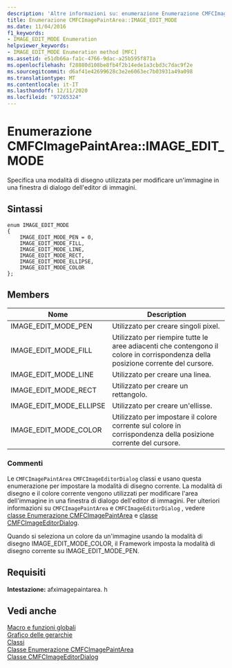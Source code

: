 ```yaml
---
description: 'Altre informazioni su: enumerazione Enumerazione CMFCImagePaintArea:: IMAGE_EDIT_MODE'
title: Enumerazione CMFCImagePaintArea::IMAGE_EDIT_MODE
ms.date: 11/04/2016
f1_keywords:
- IMAGE_EDIT_MODE Enumeration
helpviewer_keywords:
- IMAGE_EDIT_MODE Enumeration method [MFC]
ms.assetid: e51db66a-fa1c-4766-9dac-a25b595f871a
ms.openlocfilehash: f28880d108be8fb4f2b14ede1a3cbd3c7dac9f2e
ms.sourcegitcommit: d6af41e42699628c3e2e6063ec7b03931a49a098
ms.translationtype: MT
ms.contentlocale: it-IT
ms.lasthandoff: 12/11/2020
ms.locfileid: "97265324"
---
```

# <a name="cmfcimagepaintareaimage_edit_mode-enumeration"></a>Enumerazione CMFCImagePaintArea::IMAGE_EDIT_MODE

Specifica una modalità di disegno utilizzata per modificare un'immagine in una finestra di dialogo dell'editor di immagini.

## <a name="syntax"></a>Sintassi

```
enum IMAGE_EDIT_MODE
{
    IMAGE_EDIT_MODE_PEN = 0,
    IMAGE_EDIT_MODE_FILL,
    IMAGE_EDIT_MODE_LINE,
    IMAGE_EDIT_MODE_RECT,
    IMAGE_EDIT_MODE_ELLIPSE,
    IMAGE_EDIT_MODE_COLOR
};
```

## <a name="members"></a>Members

|Nome|Description|
|-|-|
|IMAGE_EDIT_MODE_PEN|Utilizzato per creare singoli pixel.|
|IMAGE_EDIT_MODE_FILL|Utilizzato per riempire tutte le aree adiacenti che contengono il colore in corrispondenza della posizione corrente del cursore.|
|IMAGE_EDIT_MODE_LINE|Utilizzato per creare una linea.|
|IMAGE_EDIT_MODE_RECT|Utilizzato per creare un rettangolo.|
|IMAGE_EDIT_MODE_ELLIPSE|Utilizzato per creare un'ellisse.|
|IMAGE_EDIT_MODE_COLOR|Utilizzato per impostare il colore corrente sul colore in corrispondenza della posizione corrente del cursore.|

### <a name="remarks"></a>Commenti

Le `CMFCImagePaintArea` `CMFCImageEditorDialog` classi e usano questa enumerazione per impostare la modalità di disegno corrente. La modalità di disegno e il colore corrente vengono utilizzati per modificare l'area dell'immagine in una finestra di dialogo dell'editor di immagini. Per ulteriori informazioni su `CMFCImagePaintArea` e `CMFCImageEditorDialog` , vedere [classe Enumerazione CMFCImagePaintArea](../../mfc/reference/cmfcimagepaintarea-class.md) e [classe CMFCImageEditorDialog](../../mfc/reference/cmfcimageeditordialog-class.md).

Quando si seleziona un colore da un'immagine usando la modalità di disegno IMAGE_EDIT_MODE_COLOR, il Framework imposta la modalità di disegno corrente su IMAGE_EDIT_MODE_PEN.

## <a name="requirements"></a>Requisiti

**Intestazione:** afximagepaintarea. h

## <a name="see-also"></a>Vedi anche

[Macro e funzioni globali](../../mfc/reference/mfc-macros-and-globals.md)<br/>
[Grafico delle gerarchie](../../mfc/hierarchy-chart.md)<br/>
[Classi](../../mfc/reference/mfc-classes.md)<br/>
[Classe Enumerazione CMFCImagePaintArea](../../mfc/reference/cmfcimagepaintarea-class.md)<br/>
[Classe CMFCImageEditorDialog](../../mfc/reference/cmfcimageeditordialog-class.md)
